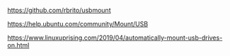 


https://github.com/rbrito/usbmount

https://help.ubuntu.com/community/Mount/USB

https://www.linuxuprising.com/2019/04/automatically-mount-usb-drives-on.html

